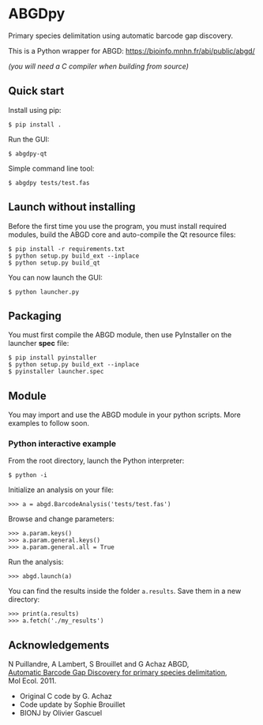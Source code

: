 # ABGDpy

Primary species delimitation using automatic barcode gap discovery.

This is a Python wrapper for ABGD: <https://bioinfo.mnhn.fr/abi/public/abgd/>

*(you will need a C compiler when building from source)*

## Quick start

Install using pip:

```
$ pip install .
```

Run the GUI:

```
$ abgdpy-qt
```

Simple command line tool:

```
$ abgdpy tests/test.fas
```

## Launch without installing

Before the first time you use the program, you must install required modules, build the ABGD core and auto-compile the Qt resource files:
```
$ pip install -r requirements.txt
$ python setup.py build_ext --inplace
$ python setup.py build_qt
```

You can now launch the GUI:
```
$ python launcher.py
```

## Packaging

You must first compile the ABGD module,
then use PyInstaller on the launcher **spec** file:
```
$ pip install pyinstaller
$ python setup.py build_ext --inplace
$ pyinstaller launcher.spec
```

## Module

You may import and use the ABGD module in your python scripts.
More examples to follow soon.

### Python interactive example

From the root directory, launch the Python interpreter:
```
$ python -i
```

Initialize an analysis on your file:
```
>>> a = abgd.BarcodeAnalysis('tests/test.fas')
```

Browse and change parameters:
```
>>> a.param.keys()
>>> a.param.general.keys()
>>> a.param.general.all = True
```

Run the analysis:
```
>>> abgd.launch(a)
```

You can find the results inside the folder `a.results`.
Save them in a new directory:
```
>>> print(a.results)
>>> a.fetch('./my_results')
```

## Acknowledgements

N Puillandre, A Lambert, S Brouillet and G Achaz ABGD,\
[Automatic Barcode Gap Discovery for primary species delimitation][paper],\
Mol Ecol. 2011.

- Original C code by G. Achaz
- Code update by Sophie Brouillet
- BIONJ by Olivier Gascuel

[paper]: https://pubmed.ncbi.nlm.nih.gov/21883587/
